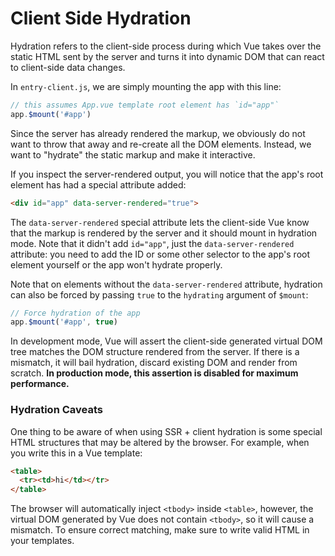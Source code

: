 # Client Side Hydration

Hydration refers to the client-side process during which Vue takes over the static HTML sent by the server and turns it into dynamic DOM that can react to client-side data changes.

In `entry-client.js`, we are simply mounting the app with this line:

``` js
// this assumes App.vue template root element has `id="app"`
app.$mount('#app')
```

Since the server has already rendered the markup, we obviously do not want to throw that away and re-create all the DOM elements. Instead, we want to "hydrate" the static markup and make it interactive.

If you inspect the server-rendered output, you will notice that the app's root element has had a special attribute added:

``` html
<div id="app" data-server-rendered="true">
```

The `data-server-rendered` special attribute lets the client-side Vue know that the markup is rendered by the server and it should mount in hydration mode. Note that it didn't add `id="app"`, just the `data-server-rendered` attribute: you need to add the ID or some other selector to the app's root element yourself or the app won't hydrate properly.

Note that on elements without the `data-server-rendered` attribute, hydration can also be forced by passing `true` to the `hydrating` argument of `$mount`:

``` js
// Force hydration of the app
app.$mount('#app', true)
```

In development mode, Vue will assert the client-side generated virtual DOM tree matches the DOM structure rendered from the server. If there is a mismatch, it will bail hydration, discard existing DOM and render from scratch. **In production mode, this assertion is disabled for maximum performance.**

### Hydration Caveats

One thing to be aware of when using SSR + client hydration is some special HTML structures that may be altered by the browser. For example, when you write this in a Vue template:

``` html
<table>
  <tr><td>hi</td></tr>
</table>
```

The browser will automatically inject `<tbody>` inside `<table>`, however, the virtual DOM generated by Vue does not contain `<tbody>`, so it will cause a mismatch. To ensure correct matching, make sure to write valid HTML in your templates.
